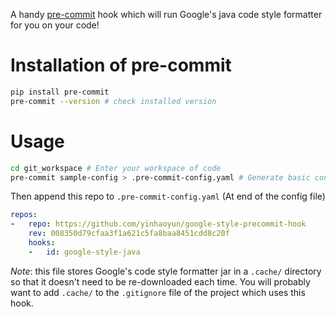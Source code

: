 A handy [pre-commit](http://pre-commit.com/) hook which will run Google's java
code style formatter for you on your code!

# Installation of pre-commit
```bash
pip install pre-commit
pre-commit --version # check installed version
```

# Usage

```bash
cd git_workspace # Enter your workspace of code
pre-commit sample-config > .pre-commit-config.yaml # Generate basic config
```

Then append this repo to `.pre-commit-config.yaml` (At end of the config file)

```yaml
repos:
-   repo: https://github.com/yinhaoyun/google-style-precommit-hook
    rev: 008350d79cfaa3f1a621c5fa8baa8451cdd8c20f
    hooks:
    -   id: google-style-java
```

*Note*: this file stores Google's code style formatter jar in a `.cache/`
directory so that it doesn't need to be re-downloaded each time.  You will
probably want to add `.cache/` to the `.gitignore` file of the project which
uses this hook.
